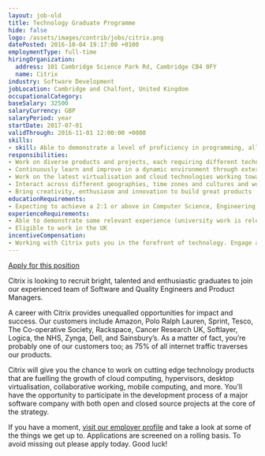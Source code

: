 ```yaml
---
layout: job-old
title: Technology Graduate Programme
hide: false
logo: /assets/images/contrib/jobs/citrix.png
datePosted: 2016-10-04 19:17:00 +0100
employmentType: full-time
hiringOrganization:
  address: 101 Cambridge Science Park Rd, Cambridge CB4 0FY
  name: Citrix
industry: Software Development
jobLocation: Cambridge and Chalfont, United Kingdom
occupationalCategory:
baseSalary: 32500
salaryCurrency: GBP
salaryPeriod: year
startDate: 2017-07-01
validThrough: 2016-11-01 12:00:00 +0000
skills:
- skill: Able to demonstrate a level of proficiency in programming, all languages considered including C, C#, C++, Java, Javascript, Python
responsibilities:
- Work on diverse products and projects, each requiring different technologies, methodologies and approaches
- Continuously learn and improve in a dynamic environment through external courses, internal courses, mentoring with highly experienced and skilled engineers and/or on-the-job training on projects
- Work on the latest virtualisation and cloud technologies working towards the Citrix vision of consumer driven access to applications, desktops and cloud based computing
- Interact across different geographies, time zones and cultures and work with a variety of partners from the biggest names in the business like Intel, NVIDIA, HP, Microsoft, Dell and others
- Bring creativity, enthusiasm and innovation to build great products
educationRequirements:
- Expecting to achieve a 2:1 or above in Computer Science, Engineering, Mathematics, the Physical Sciences or a related, numerate degree or are already in possession of a BSc (or equivalent) and expecting to complete a postgraduate qualification
experienceRequirements:
- Able to demonstrate some relevant experience (university work is relevant)
- Eligible to work in the UK
incentiveCompensation:
- Working with Citrix puts you in the forefront of technology. Engage and discover the possibilities when you take your career to the unequivocal leader of service and application delivery. Every day, our teams are developing solutions that are deployed in thousands of networks around the globe to optimize, secure and control the delivery of all enterprise and cloud services. Citrix is a Glassdoor Top 50 Best Places to Work in 2012 award winner. We are a multi-national (8000 employees in 35 countries) multi-billion dollar corporation. And yet we have a small company atmosphere due to the engineering teams being distributed across multiple sites in the UK. You get the best of both worlds. Citrix has roles available in software development, automation and quality assurance. Whatever your skills and interests, you will be sure to find a role that appeals to you within the engineering team at Citrix.
---
```

[Apply for this position](https://brightnetwork.formstack.com/forms/citrix_graduate_programme)

Citrix is looking to recruit bright, talented and enthusiastic graduates to join our experienced team of Software and Quality Engineers and Product Managers.

A career with Citrix provides unequalled opportunities for impact and success. Our customers include Amazon, Polo Ralph Lauren, Sprint, Tesco, The Co-operative Society, Rackspace, Cancer Research UK, Softlayer, Logica, the NHS, Zynga, Dell, and Sainsbury’s. As a matter of fact, you’re probably one of our customers too; as 75% of all internet traffic traverses our products.

Citrix will give you the chance to work on cutting edge technology products that are fuelling the growth of cloud computing, hypervisors, desktop virtualisation, collaborative working, mobile computing, and more. You’ll have the opportunity to participate in the development process of a major software company with both open and closed source projects at the core of the strategy.

If you have a moment, [visit our employer profile](https://www.brightnetwork.co.uk/graduate-employer-company/citrix) and take a look at some of the things we get up to. Applications are screened on a rolling basis. To avoid missing out please apply today. Good luck!
